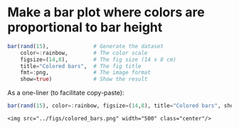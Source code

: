 # Make a bar plot where colors are proportional to bar height

```julia
bar(rand(15),              # Generate the dataset
    color=:rainbow,        # The color scale
    figsize=(14,8),        # The fig size (14 x 8 cm)
    title="Colored bars",  # The fig title
    fmt=:png,              # The image format
    show=true)             # Show the result
```

As a one-liner (to facilitate copy-paste):

```julia
bar(rand(15), color=:rainbow, figsize=(14,8), title="Colored bars", show=true)
```

```@raw html
<img src="../figs/colored_bars.png" width="500" class="center"/>
```